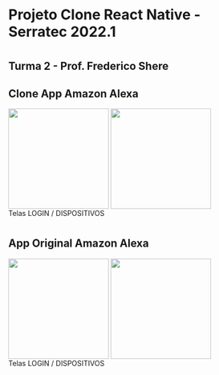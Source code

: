<h1>Projeto Clone React Native - Serratec 2022.1<h1>
<h2>Turma 2 - Prof. Frederico Shere</h2>
<h2>Clone App Amazon Alexa</h2>
<div align="left">
    <img align="center" src="https://i.imgur.com/Wr6Fxgz.png" width="200px">
    <img align="center" src="https://i.imgur.com/ecMNc7s.png" width="200px">
</div
<h1>Telas LOGIN / DISPOSITIVOS<h1>
<h2>App Original Amazon Alexa</h2>
<div align="left">
    <img align="center" src="https://i.imgur.com/3GcZrgw.png" width="200px">
    <img align="center" src="https://i.imgur.com/BtZWCiK.jpeg" width="200px">
</div
<h1>Telas LOGIN / DISPOSITIVOS<h1>
<br><br>